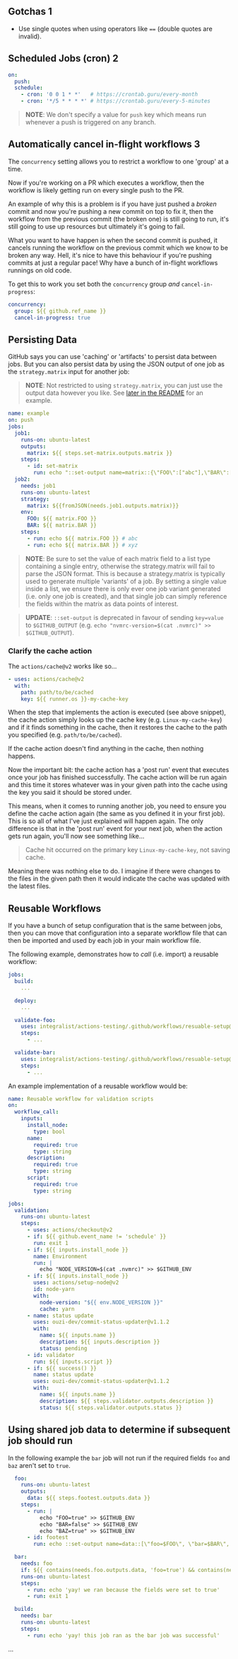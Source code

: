 ## Gotchas 1

- Use single quotes when using operators like `==` (double quotes are invalid).

## Scheduled Jobs (cron) 2

```yaml
on:
  push:
  schedule:
    - cron: '0 0 1 * *'   # https://crontab.guru/every-month
    - cron: '*/5 * * * *' # https://crontab.guru/every-5-minutes
```

> **NOTE**: We don't specify a value for `push` key which means run whenever a push is triggered on any branch.

## Automatically cancel in-flight workflows 3

The `concurrency` setting allows you to restrict a workflow to one 'group' at a time.

Now if you're working on a PR which executes a workflow, then the workflow is likely getting run on every single push to the PR.

An example of why this is a problem is if you have just pushed a _broken_ commit and now you're pushing a new commit on top to fix it, then the workflow from the previous commit (the broken one) is still going to run, it's still going to use up resources but ultimately it's going to fail.

What you want to have happen is when the second commit is pushed, it cancels running the workflow on the previous commit which we know to be broken any way. Hell, it's nice to have this behaviour if you're pushing commits at just a regular pace! Why have a bunch of in-flight workflows runnings on old code.

To get this to work you set both the `concurrency` group _and_ `cancel-in-progress`:

```yaml
concurrency:
  group: ${{ github.ref_name }}
  cancel-in-progress: true
```

## Persisting Data

GitHub says you can use 'caching' or 'artifacts' to persist data between jobs. But you can also persist data by using the JSON output of one job as the `strategy.matrix` input for another job:

> **NOTE**: Not restricted to using `strategy.matrix`, you can just use the output data however you like. See [later in the README](#using-shared-job-data-to-determine-if-subsequent-job-should-run) for an example.

```yaml
name: example
on: push
jobs:
  job1:
    runs-on: ubuntu-latest
    outputs:
      matrix: ${{ steps.set-matrix.outputs.matrix }}
    steps:
      - id: set-matrix
        run: echo "::set-output name=matrix::{\"FOO\":["abc"],\"BAR\":["xyz"]}"
  job2:
    needs: job1
    runs-on: ubuntu-latest
    strategy:
      matrix: ${{fromJSON(needs.job1.outputs.matrix)}}
    env:
      FOO: ${{ matrix.FOO }}
      BAR: ${{ matrix.BAR }}
    steps:
      - run: echo ${{ matrix.FOO }} # abc
      - run: echo ${{ matrix.BAR }} # xyz
```

> **NOTE**: Be sure to set the value of each matrix field to a list type containing a single entry, otherwise the strategy.matrix will fail to parse the JSON format. This is because a strategy.matrix is typically used to generate multiple 'variants' of a job. By setting a single value inside a list, we ensure there is only ever one job variant generated (i.e. only one job is created), and that single job can simply reference the fields within the matrix as data points of interest.

> **UPDATE**: `::set-output` is deprecated in favour of sending `key=value` to `$GITHUB_OUTPUT` (e.g. `echo "nvmrc-version=$(cat .nvmrc)" >> $GITHUB_OUTPUT`).

### Clarify the cache action

The `actions/cache@v2` works like so...

```yaml
- uses: actions/cache@v2
  with:
    path: path/to/be/cached
    key: ${{ runner.os }}-my-cache-key
```

When the step that implements the action is executed (see above snippet), the cache action simply looks up the cache key (e.g. `Linux-my-cache-key`) and if it finds something in the cache, then it restores the cache to the path you specified (e.g. `path/to/be/cached`).

If the cache action doesn't find anything in the cache, then nothing happens.

Now the important bit: the cache action has a 'post run' event that executes once your job has finished successfully. The cache action will be run again and this time it stores whatever was in your given path into the cache using the key you said it should be stored under.

This means, when it comes to running another job, you need to ensure you define the cache action again (the same as you defined it in your first job). This is so all of what I've just explained will happen again. The only difference is that in the 'post run' event for your next job, when the action gets run again, you'll now see something like...

> Cache hit occurred on the primary key `Linux-my-cache-key`, not saving cache.

Meaning there was nothing else to do. I imagine if there were changes to the files in the given path then it would indicate the cache was updated with the latest files.

## Reusable Workflows

If you have a bunch of setup configuration that is the same between jobs, then you can move that configuration into a separate workflow file that can then be imported and used by each job in your main workflow file.

The following example, demonstrates how to _call_ (i.e. import) a reusable workflow:

```yaml
jobs:
  build:
    ...

  deploy:
    ...

  validate-foo:
    uses: integralist/actions-testing/.github/workflows/resuable-setup@main # install node, rust, setup env vars etc
    steps: 
      - ...

  validate-bar:
    uses: integralist/actions-testing/.github/workflows/resuable-setup@main # install node, rust, setup env vars etc
    steps: 
      - ...
```

An example implementation of a reusable workflow would be:

```yaml
name: Reusable workflow for validation scripts
on:
  workflow_call:
    inputs:
      install_node:
        type: bool
      name:
        required: true
        type: string
      description:
        required: true
        type: string
      script:
        required: true
        type: string

jobs:
  validation:
    runs-on: ubuntu-latest
    steps:
      - uses: actions/checkout@v2
      - if: ${{ github.event_name != 'schedule' }}
        run: exit 1
      - if: ${{ inputs.install_node }}
        name: Environment
        run: |
          echo "NODE_VERSION=$(cat .nvmrc)" >> $GITHUB_ENV
      - if: ${{ inputs.install_node }}
        uses: actions/setup-node@v2
        id: node-yarn
        with:
          node-version: "${{ env.NODE_VERSION }}"
          cache: yarn
      - name: status update
        uses: ouzi-dev/commit-status-updater@v1.1.2
        with:
          name: ${{ inputs.name }}
          description: ${{ inputs.description }}
          status: pending
      - id: validator
        run: ${{ inputs.script }}
      - if: ${{ success() }}
        name: status update
        uses: ouzi-dev/commit-status-updater@v1.1.2
        with:
          name: ${{ inputs.name }}
          description: ${{ steps.validator.outputs.description }}
          status: ${{ steps.validator.outputs.status }}
```

## Using shared job data to determine if subsequent job should run

In the following example the `bar` job will not run if the required fields `foo` and `baz` aren't set to `true`.

```yaml
  foo:
    runs-on: ubuntu-latest
    outputs:
      data: ${{ steps.footest.outputs.data }}
    steps:
      - run: |
          echo "FOO=true" >> $GITHUB_ENV
          echo "BAR=false" >> $GITHUB_ENV
          echo "BAZ=true" >> $GITHUB_ENV
      - id: footest
        run: echo ::set-output name=data::[\"foo=$FOO\", \"bar=$BAR\", \"baz=$BAZ\"]

  bar:
    needs: foo
    if: ${{ contains(needs.foo.outputs.data, 'foo=true') && contains(needs.foo.outputs.data, 'baz=true') }}
    runs-on: ubuntu-latest
    steps:
      - run: echo 'yay! we ran because the fields were set to true'
      - run: exit 1

  build:
    needs: bar
    runs-on: ubuntu-latest
    steps:
      - run: echo 'yay! this job ran as the bar job was successful'
```

...
